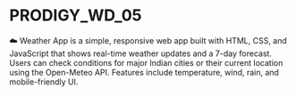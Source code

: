 # PRODIGY_WD_05
☁️ Weather App is a simple, responsive web app built with HTML, CSS, and JavaScript that shows real-time weather updates and a 7-day forecast. Users can check conditions for major Indian cities or their current location using the Open-Meteo API. Features include temperature, wind, rain, and mobile-friendly UI.

